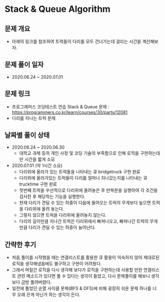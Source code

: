 # Stack & Queue Algorithm
## 문제 개요
- 아래의 링크를 참조하여 트럭들이 다리를 모두 건너가는데 걸리는 시간을 계산해보자.
## 문제 풀이 일자
- 2020.06.24 ~ 2020.07.01
## 문제 링크
- 프로그래머스 코딩테스트 연습 Stack & Queue 문제 : <https://programmers.co.kr/learn/courses/30/parts/12081>
- 다리를 지나는 트럭 문제
## 날짜별 풀이 상태
- 2020.06.24 ~ 2020.06.30
  - 대학교 과제 등의 개인 사정 및 코딩 기술의 부족함으로 인해 로직을 구현하는데만 시간을 짧게 소모
- 2020.07.01 (약 1시간 소요)
  - 다리위에 올라가 있는 트럭들을 나타내는 큐 bridgetruck 구현 완료
  - 다리위에 올라가있는 트럭들이 다리를 얼마나 지나갔는지를 나타내는 큐 trucktime 구현 완료
  - 첫번째 트럭을 우선적으로 다리위에 올려놓은 후 반복문을 실행하여 각 조건을 검사한 후 해당하는 기능을 실행한다.
  - 현재 다리가 견딜 수 있는 하중이 다음에 들어오는 트럭의 무게보다 높으면 트럭을 다리위에 올려 놓는다.
  - 그렇지 않으면 트럭을 다리위에 올려놓지 않는다.
  - 다리의 길이만큼 지나간 트럭은 다리위에서 빠져나오고, 빠져나간 트럭의 무게만큼 다리가 견딜 수 있는 하중이 늘어난다.
## 간략한 후기
- 처음 풀이를 시작했을 때는 연결리스트를 활용한 큐 활용이 익숙하지 않아 제대로된 로직을 생각해냈음에도 불구하고 구현이 어려웠다.
- 그래서 며칠간 로직을 다시 생각해 보다가 로직을 구현하는데 사용할 만한 연결리스트 관련 메소드가 있다면 풀 수 있다는 생각이 들었고, 다시 문제풀이를 해보니 생각보다 금방 풀려버렸다.
- 일전에 풀었던 순열 사이클 문제(BFS & DFS)에 비해 굉장히 쉬운 문제 하나를 너무 오래 끈게 아닌가 하는 생각이 든다.
